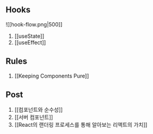 ## Hooks

![[hook-flow.png|500]]

1. [[useState]]
2. [[useEffect]]


## Rules
1. [[Keeping Components Pure]]


## Post
1. [[컴포넌트와 순수성]]
2. [[서버 컴포넌트]]
3. [[React의 랜더링 프로세스를 통해 알아보는 리액트의 가치]]
